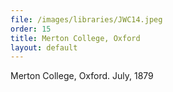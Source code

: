 ```yaml
---
file: /images/libraries/JWC14.jpeg
order: 15
title: Merton College, Oxford  
layout: default
---
```

Merton College, Oxford. July, 1879 
